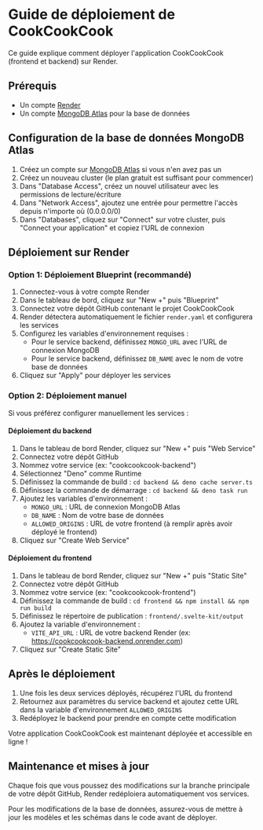 # Guide de déploiement de CookCookCook

Ce guide explique comment déployer l'application CookCookCook (frontend et backend) sur Render.

## Prérequis

-   Un compte [Render](https://render.com/)
-   Un compte [MongoDB Atlas](https://www.mongodb.com/cloud/atlas/register) pour la base de données

## Configuration de la base de données MongoDB Atlas

1. Créez un compte sur [MongoDB Atlas](https://www.mongodb.com/cloud/atlas/register) si vous n'en avez pas un
2. Créez un nouveau cluster (le plan gratuit est suffisant pour commencer)
3. Dans "Database Access", créez un nouvel utilisateur avec les permissions de lecture/écriture
4. Dans "Network Access", ajoutez une entrée pour permettre l'accès depuis n'importe où (0.0.0.0/0)
5. Dans "Databases", cliquez sur "Connect" sur votre cluster, puis "Connect your application" et copiez l'URL de
   connexion

## Déploiement sur Render

### Option 1: Déploiement Blueprint (recommandé)

1. Connectez-vous à votre compte Render
2. Dans le tableau de bord, cliquez sur "New +" puis "Blueprint"
3. Connectez votre dépôt GitHub contenant le projet CookCookCook
4. Render détectera automatiquement le fichier `render.yaml` et configurera les services
5. Configurez les variables d'environnement requises :
    - Pour le service backend, définissez `MONGO_URL` avec l'URL de connexion MongoDB
    - Pour le service backend, définissez `DB_NAME` avec le nom de votre base de données
6. Cliquez sur "Apply" pour déployer les services

### Option 2: Déploiement manuel

Si vous préférez configurer manuellement les services :

#### Déploiement du backend

1. Dans le tableau de bord Render, cliquez sur "New +" puis "Web Service"
2. Connectez votre dépôt GitHub
3. Nommez votre service (ex: "cookcookcook-backend")
4. Sélectionnez "Deno" comme Runtime
5. Définissez la commande de build : `cd backend && deno cache server.ts`
6. Définissez la commande de démarrage : `cd backend && deno task run`
7. Ajoutez les variables d'environnement :
    - `MONGO_URL` : URL de connexion MongoDB Atlas
    - `DB_NAME` : Nom de votre base de données
    - `ALLOWED_ORIGINS` : URL de votre frontend (à remplir après avoir déployé le frontend)
8. Cliquez sur "Create Web Service"

#### Déploiement du frontend

1. Dans le tableau de bord Render, cliquez sur "New +" puis "Static Site"
2. Connectez votre dépôt GitHub
3. Nommez votre service (ex: "cookcookcook-frontend")
4. Définissez la commande de build : `cd frontend && npm install && npm run build`
5. Définissez le répertoire de publication : `frontend/.svelte-kit/output`
6. Ajoutez la variable d'environnement :
    - `VITE_API_URL` : URL de votre backend Render (ex: https://cookcookcook-backend.onrender.com)
7. Cliquez sur "Create Static Site"

## Après le déploiement

1. Une fois les deux services déployés, récupérez l'URL du frontend
2. Retournez aux paramètres du service backend et ajoutez cette URL dans la variable d'environnement `ALLOWED_ORIGINS`
3. Redéployez le backend pour prendre en compte cette modification

Votre application CookCookCook est maintenant déployée et accessible en ligne !

## Maintenance et mises à jour

Chaque fois que vous poussez des modifications sur la branche principale de votre dépôt GitHub, Render redéploiera
automatiquement vos services.

Pour les modifications de la base de données, assurez-vous de mettre à jour les modèles et les schémas dans le code
avant de déployer.
